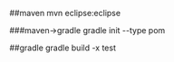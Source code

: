 ##maven
mvn eclipse:eclipse


###maven->gradle
gradle init --type pom

##gradle
gradle build -x test
